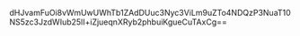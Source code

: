 dHJvamFuOi8vWmUwUWhTb1ZAdDUuc3Nyc3ViLm9uZTo4NDQzP3NuaT10NS5zc3JzdWIub25lI+iZjueqnXRyb2phbuiKgueCuTAxCg==